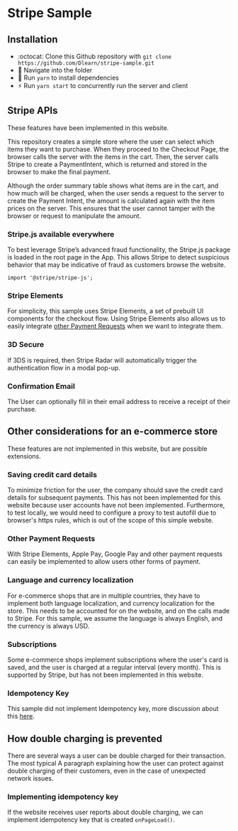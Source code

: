 # Stripe Sample

## Installation

- :octocat: Clone this Github repository with `git clone https://github.com/Dlearn/stripe-sample.git`
- 📂 Navigate into the folder
- 📝 Run `yarn` to install dependencies
- ⚡ Run `yarn start` to concurrently run the server and client

## Stripe APIs

These features have been implemented in this website.

This repository creates a simple store where the user can select which items they want to purchase. When they proceed to the Checkout Page, the browser calls the server with the items in the cart. Then, the server calls Stripe to create a PaymentIntent, which is returned and stored in the browser to make the final payment.

Although the order summary table shows what items are in the cart, and how much will be charged, when the user sends a request to the server to create the Payment Intent, the amount is calculated again with the item prices on the server. This ensures that the user cannot tamper with the browser or request to manipulate the amount.

### Stripe.js available everywhere

To best leverage Stripe’s advanced fraud functionality, the Stripe.js package is loaded in the root page in the App. This allows Stripe to detect suspicious behavior that may be indicative of fraud as customers browse the website.

`import '@stripe/stripe-js';`

### Stripe Elements

For simplicity, this sample uses Stripe Elements, a set of prebuilt UI components for the checkout flow. Using Stripe Elements also allows us to easily integrate [other Payment Requests](#other-payment-requests) when we want to integrate them.

### 3D Secure

If 3DS is required, then Stripe Radar will automatically trigger the authentication flow in a modal pop-up.

### Confirmation Email

The User can optionally fill in their email address to receive a receipt of their purchase.

## Other considerations for an e-commerce store

These features are not implemented in this website, but are possible extensions.

### Saving credit card details

To minimize friction for the user, the company should save the credit card details for subsequent payments. This has not been implemented for this website because user accounts have not been implemented. Furthermore, to test locally, we would need to configure a proxy to test autofill due to browser's https rules, which is out of the scope of this simple website.

### Other Payment Requests

With Stripe Elements, Apple Pay, Google Pay and other payment requests can easily be implemented to allow users other forms of payment.

### Language and currency localization

For e-commerce shops that are in multiple countries, they have to implement both language localization, and currency localization for the store. This needs to be accounted for on the website, and on the calls made to Stripe. For this sample, we assume the language is always English, and the currency is always USD.

### Subscriptions

Some e-commerce shops implement subscriptions where the user's card is saved, and the user is charged at a regular interval (every month). This is supported by Stripe, but has not been implemented in this website.

### Idempotency Key

This sample did not implement Idempotency key, more discussion about this [here](#implementing-idempotency-key).

## How double charging is prevented

There are several ways a user can be double charged for their transaction. The most typical
A paragraph explaining how the user can protect against double charging of their customers, even in the case of unexpected network issues.

### Implementing idempotency key

If the website receives user reports about double charging, we can implement idempotency key that is created `onPageLoad()`.
